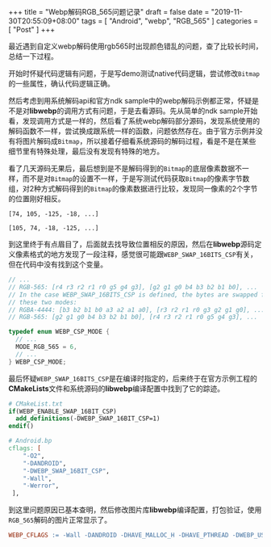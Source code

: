 +++
title = "Webp解码RGB_565问题记录"
draft = false
date = "2019-11-30T20:55:09+08:00"
tags = [ "Android", "webp", "RGB_565" ]
categories = [ "Post" ]
+++

最近遇到自定义webp解码使用rgb565时出现颜色错乱的问题，查了比较长时间，总结一下过程。

开始时怀疑代码逻辑有问题，于是写demo测试native代码逻辑，尝试修改`Bitmap`的一些属性，确认代码逻辑正确。

然后考虑到用系统解码api和官方ndk sample中的webp解码示例都正常，怀疑是不是对**libwebp**的调用方式有问题，于是去看源码。先从简单的ndk sample开始看，发现调用方式是一样的，然后看了系统webp解码部分源码，发现系统使用的解码函数不一样，尝试换成跟系统一样的函数，问题依然存在。由于官方示例并没有将图片解码成`Bitmap`，所以接着仔细看系统源码的解码过程，看是不是在某些细节里有特殊处理，最后没有发现有特殊的地方。

看了几天源码无果后，最后想到是不是解码得到的`Bitmap`的底层像素数据不一样，而不是对`Bitmap`的设置不一样，于是写测试代码获取`Bitmap`的像素字节数组，对2种方式解码得到的`Bitmap`的像素数据进行比较，发现同一像素的2个字节的位置刚好相反。
````
[74, 105, -125, -18, ...]

[105, 74, -18, -125, ...]
````
到这里终于有点眉目了，后面就去找导致位置相反的原因，然后在**libwebp**源码定义像素格式的地方发现了一段注释，感觉很可能跟`WEBP_SWAP_16BITS_CSP`有关，但在代码中没有找到这个变量。
````c++
// ...
// RGB-565: [r4 r3 r2 r1 r0 g5 g4 g3], [g2 g1 g0 b4 b3 b2 b1 b0], ...
// In the case WEBP_SWAP_16BITS_CSP is defined, the bytes are swapped for
// these two modes:
// RGBA-4444: [b3 b2 b1 b0 a3 a2 a1 a0], [r3 r2 r1 r0 g3 g2 g1 g0], ...
// RGB-565: [g2 g1 g0 b4 b3 b2 b1 b0], [r4 r3 r2 r1 r0 g5 g4 g3], ...

typedef enum WEBP_CSP_MODE {
  // ...
  MODE_RGB_565 = 6,
  // ...
} WEBP_CSP_MODE;
````
最后怀疑`WEBP_SWAP_16BITS_CSP`是在编译时指定的，后来终于在官方示例工程的**CMakeLists**文件和系统源码的**libwebp**编译配置中找到了它的踪迹。
````cmake
# CMakeList.txt
if(WEBP_ENABLE_SWAP_16BIT_CSP)
  add_definitions(-DWEBP_SWAP_16BIT_CSP=1)
endif()
````
````mk
# Android.bp
cflags: [
    "-O2",
    "-DANDROID",
    "-DWEBP_SWAP_16BIT_CSP",
    "-Wall",
    "-Werror",
 ],
````
到这里问题原因已基本查明，然后修改图片库**libwebp**编译配置，打包验证，使用`RGB_565`解码的图片正常显示了。
````mk
WEBP_CFLAGS := -Wall -DANDROID -DHAVE_MALLOC_H -DHAVE_PTHREAD -DWEBP_USE_THREAD -DWEBP_FORCE_ALIGNED -DWEBP_SWAP_16BIT_CSP
````